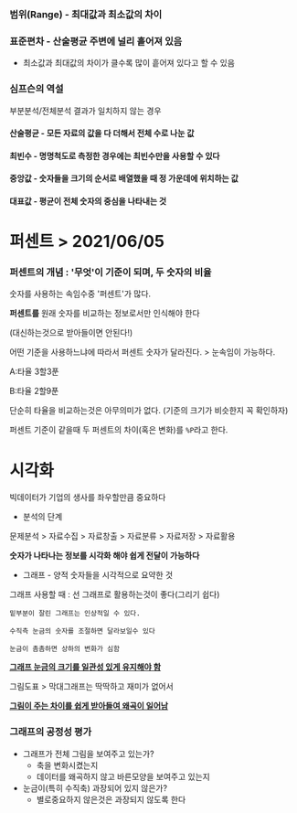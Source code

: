 ### 범위(Range) - 최대값과 최소값의 차이

### 표준편차 - 산술평균 주변에 널리 흩어져 있음

- 최소값과 최대값의 차이가 클수록 많이 흩어져 있다고 할 수 있음





### 심프슨의 역설

부분분석/전체분석 결과가 일치하지 않는 경우



#### 산술평균 - 모든 자료의 값을 다 더해서 전체 수로 나눈 값

#### 최빈수 - 명명척도로 측정한 경우에는 최빈수만을 사용할 수 있다

#### 중앙값 - 숫자들을 크기의 순서로 배열했을 때 정 가운데에 위치하는 값

#### 대표값 - 평균이 전체 숫자의 중심을 나타내는 것



# 퍼센트 > 2021/06/05

### 퍼센트의 개념 : '무엇'이 기준이 되며, 두 숫자의 비율

숫자를 사용하는 속임수중 '퍼센트'가 많다.



**퍼센트를** 원래 숫자를 비교하는 정보로서만 인식해야 한다

(대신하는것으로 받아들이면 안된다!)



어떤 기준을 사용하느냐에 따라서 퍼센트 숫자가 달라진다. > 눈속임이 가능하다.



A:타율 3할3푼

B:타율 2할9푼

단순히 타율을 비교하는것은 아무의미가 없다. (기준의 크기가 비슷한지 꼭 확인하자)



퍼센트 기준이 같을때 두 퍼센트의 차이(혹은 변화)를 ``%P``라고 한다.



# 시각화



빅데이터가 기업의 생사를 좌우할만큼 중요하다



- 분석의 단계

문제분석 > 자료수집 > 자료창출 > 자료분류 > 자료저장 > 자료활용



**숫자가 나타나는 정보를 시각화 해야 쉽게 전달이 가능하다**



- 그래프 - 양적 숫자들을 시각적으로 요약한 것



그래프 사용할 때 : 선 그래프로 활용하는것이 좋다(그리기 쉽다)

``밑부분이 잘린 그래프는 인상적일 수 있다.``

``수직측 눈금의 숫자를 조절하면 달라보일수 있다``

``눈금이 촘촘하면 상하의 변화가 심함``

<u>**그래프 눈금의 크기를 일관성 있게 유지해야 함**</u>



그림도표 > 막대그래프는 딱딱하고 재미가 없어서

**<u>그림이 주는 차이를 쉽게 받아들여 왜곡이 일어남</u>**



### 그래프의 공정성 평가

- 그래프가 전체 그림을 보여주고 있는가?
  - 축을 변화시켰는지
  - 데이터를 왜곡하지 않고 바른모양을 보여주고 있는지
- 눈금이(특히 수직축) 과장되어 있지 않은가?
  - 별로중요하지 않은것은 과장되지 않도록 한다



